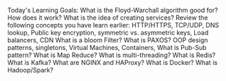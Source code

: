 Today's Learning Goals:
 What is the Floyd-Warchall algorithm good for?
 How does it work?
 What is the idea of creating services?
 Review the following concepts you have learn earlier: HTTP/HTTPS, TCP/UDP, DNS lookup, Public key encryption, symmetric vs. asymmetric keys, Load balancers, CDN
 What is a bloom Filter?
 What is PAXOS?
 OOP design patterns, singletons, Virtual Machines, Containers,
 What is Pub-Sub pattern?
 What is Map Reduce?
 What is multi-threading?
 What is Redis?
 What is Kafka?
 What are NGINX and HAProxy?
 What is Docker?
 What is Hadoop/Spark?
